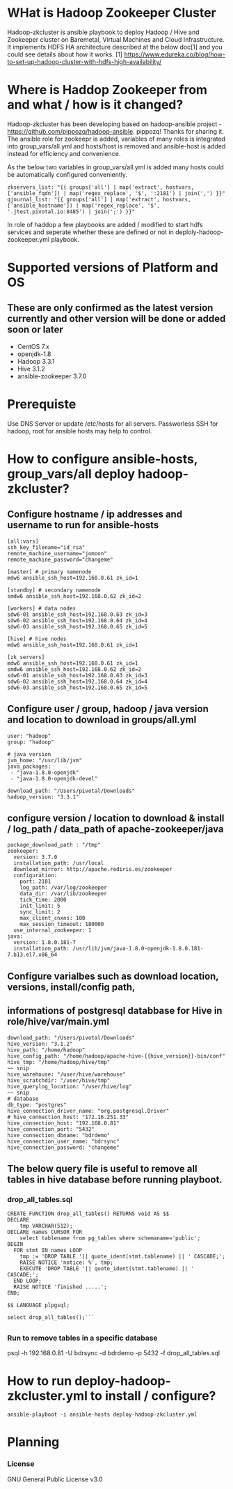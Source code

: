 # WHat is Hadoop Zookeeper Cluster
Hadoop-zkcluster is ansible playbook to deploy Hadoop / Hive and Zookeeper cluster on Baremetal, Virtual Machines and Cloud Infrastructure.
It implements HDFS HA architecture described at the below doc[1] and you could see details about how it works.
[1] https://www.edureka.co/blog/how-to-set-up-hadoop-cluster-with-hdfs-high-availability/

# Where is Haddop Zookeeper from and what / how is it changed?
Hadoop-zkcluster has been developing based on hadoop-ansible project - https://github.com/pippozq/hadoop-ansible. pippozq! Thanks for sharing it.
The ansible role for zookeepr is added, variables of many roles is integrated into group_vars/all.yml and hosts/host is removed and ansible-host is added instead for efficiency and convenience.

As the below two variables in group_vars/all.yml is added many hosts could be automatically configured conveniently.
```
zkservers_list: "{{ groups['all'] | map('extract', hostvars, ['ansible_fqdn']) | map('regex_replace', '$', ':2181') | join(',') }}"
qjournal_list: "{{ groups['all'] | map('extract', hostvars, ['ansible_hostname']) | map('regex_replace', '$', '.jtest.pivotal.io:8485') | join(';') }}"
```

In role of haddop a few playbooks are added / modified to start hdfs services and seperate whether these are defined or not in deploly-hadoop-zookeeper.yml playbook.

# Supported versions of Platform and OS
## These are only confirmed as the latest version currently and other version will be done or added soon or later
- CentOS 7.x
- openjdk-1.8
- Hadoop 3.3.1
- Hive 3.1.2
- ansible-zookeeper 3.7.0

# Prerequiste
Use DNS Server or update /etc/hosts for all servers.
Passworless SSH for hadoop, root for ansible hosts may help to control.

# How to configure ansible-hosts, group_vars/all deploy hadoop-zkcluster?
## Configure hostname / ip addresses and username to run for ansible-hosts
```
[all:vars]
ssh_key_filename="id_rsa"
remote_machine_username="jomoon"
remote_machine_password="changeme"

[master] # primary namenode
mdw6 ansible_ssh_host=192.168.0.61 zk_id=1

[standby] # secondary namenode
smdw6 ansible_ssh_host=192.168.0.62 zk_id=2

[workers] # data nodes
sdw6-01 ansible_ssh_host=192.168.0.63 zk_id=3
sdw6-02 ansible_ssh_host=192.168.0.64 zk_id=4
sdw6-03 ansible_ssh_host=192.168.0.65 zk_id=5

[hive] # hive nodes
mdw6 ansible_ssh_host=192.168.0.61 zk_id=1

[zk_servers]
mdw6 ansible_ssh_host=192.168.0.61 zk_id=1
smdw6 ansible_ssh_host=192.168.0.62 zk_id=2
sdw6-01 ansible_ssh_host=192.168.0.63 zk_id=3
sdw6-02 ansible_ssh_host=192.168.0.64 zk_id=4
sdw6-03 ansible_ssh_host=192.168.0.65 zk_id=5
```

## Configure user / group, hadoop / java version and location to download in groups/all.yml
```
user: "hadoop"
group: "hadoop"

# java version
jvm_home: "/usr/lib/jvm"
java_packages:
 - "java-1.8.0-openjdk"
 - "java-1.8.0-openjdk-devel"

download_path: "/Users/pivotal/Downloads"
hadoop_version: "3.3.1"
```
##

## configure version / location to download & install / log_path / data_path of apache-zookeeper/java
```
package_download_path : "/tmp"
zookeeper:
  version: 3.7.0
  installation_path: /usr/local
  download_mirror: http://apache.rediris.es/zookeeper
  configuration:
    port: 2181
    log_path: /var/log/zookeeper
    data_dir: /var/lib/zookeeper
    tick_time: 2000
    init_limit: 5
    sync_limit: 2
    max_client_cnxns: 100
    max_session_timeout: 180000
  use_internal_zookeeper: 1
java:
  version: 1.8.0.181-7
  installation_path: /usr/lib/jvm/java-1.8.0-openjdk-1.8.0.181-7.b13.el7.x86_64
```
##

## Configure varialbes such as download location, versions, install/config path,
## informations of postgresql databbase for Hive in role/hive/var/main.yml
```
download_path: "/Users/pivotal/Downloads"
hive_version: "3.1.2"
hive_path: "/home/hadoop"
hive_config_path: "/home/hadoop/apache-hive-{{hive_version}}-bin/conf"
hive_tmp: "/home/hadoop/hive/tmp"
~~ snip
hive_warehouse: "/user/hive/warehouse"
hive_scratchdir: "/user/hive/tmp"
hive_querylog_location: "/user/hive/log"
~~ snip
# database
db_type: "postgres"
hive_connection_driver_name: "org.postgresql.Driver"
# hive_connection_host: "172.16.251.33"
hive_connection_host: "192.168.0.81"
hive_connection_port: "5432"
hive_connection_dbname: "bdrdemo"
hive_connection_user_name: "bdrsync"
hive_connection_password: "changeme"
```
##

## The below query file is useful to remove all tables in hive database before running playboot.
### drop_all_tables.sql
```
CREATE FUNCTION drop_all_tables() RETURNS void AS $$
DECLARE
    tmp VARCHAR(512);
DECLARE names CURSOR FOR
    select tablename from pg_tables where schemaname='public';
BEGIN
  FOR stmt IN names LOOP
    tmp := 'DROP TABLE '|| quote_ident(stmt.tablename) || ' CASCADE;';
    RAISE NOTICE 'notice: %', tmp;
    EXECUTE 'DROP TABLE '|| quote_ident(stmt.tablename) || ' CASCADE;';
  END LOOP;
  RAISE NOTICE 'finished .....';
END;

$$ LANGUAGE plpgsql;

select drop_all_tables();```
```
##
### Run to remove tables in a specific database
psql -h 192.168.0.81 -U bdrsync -d bdrdemo -p 5432 -f drop_all_tables.sql

##

# How to run deploy-hadoop-zkcluster.yml to install / configure?
```
ansible-playboot -i ansible-hosts deploy-hadoop-zkcluster.yml
```

# Planning


### License

GNU General Public License v3.0

